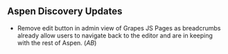 ## Aspen Discovery Updates
- Remove edit button in admin view of Grapes JS Pages as breadcrumbs already allow users to navigate back to the editor and are in keeping with the rest of Aspen. (*AB*)